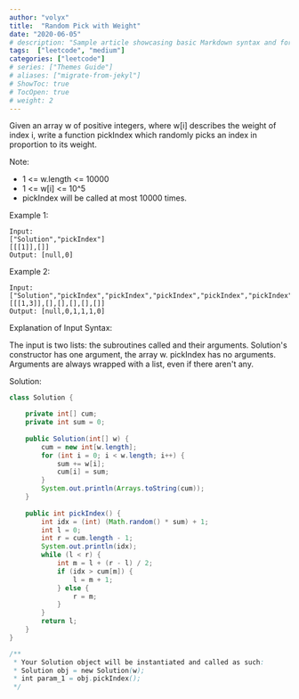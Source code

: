 ```yaml
---
author: "volyx"
title:  "Random Pick with Weight"
date: "2020-06-05"
# description: "Sample article showcasing basic Markdown syntax and formatting for HTML elements."
tags:  ["leetcode", "medium"]
categories: ["leetcode"]
# series: ["Themes Guide"]
# aliases: ["migrate-from-jekyl"]
# ShowToc: true
# TocOpen: true
# weight: 2
---
```


Given an array w of positive integers, where w[i] describes the weight of index i, write a function pickIndex which randomly picks an index in proportion to its weight.

Note:

- 1 <= w.length <= 10000
- 1 <= w[i] <= 10^5
- pickIndex will be called at most 10000 times.

Example 1:
```
Input:
["Solution","pickIndex"]
[[[1]],[]]
Output: [null,0]
```

Example 2:
```
Input:
["Solution","pickIndex","pickIndex","pickIndex","pickIndex","pickIndex"]
[[[1,3]],[],[],[],[],[]]
Output: [null,0,1,1,1,0]
```

Explanation of Input Syntax:

The input is two lists: the subroutines called and their arguments. Solution's constructor has one argument, the array w. pickIndex has no arguments. Arguments are always wrapped with a list, even if there aren't any.

Solution:

```java
class Solution {

    private int[] cum;
    private int sum = 0;
    
    public Solution(int[] w) {
        cum = new int[w.length];
        for (int i = 0; i < w.length; i++) {
            sum += w[i];
            cum[i] = sum;
        }
        System.out.println(Arrays.toString(cum));
    }
    
    public int pickIndex() {
        int idx = (int) (Math.random() * sum) + 1;
        int l = 0;
        int r = cum.length - 1;
        System.out.println(idx);
        while (l < r) {
            int m = l + (r - l) / 2;   
            if (idx > cum[m]) {
                l = m + 1;
            } else {
                r = m;
            }
        }
        return l;
    }
}

/**
 * Your Solution object will be instantiated and called as such:
 * Solution obj = new Solution(w);
 * int param_1 = obj.pickIndex();
 */
